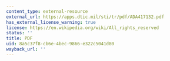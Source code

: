 ```yaml
---
content_type: external-resource
external_url: https://apps.dtic.mil/sti/tr/pdf/ADA417132.pdf
has_external_license_warning: true
license: https://en.wikipedia.org/wiki/All_rights_reserved
status: ''
title: PDF
uid: 8a5c37f8-cb6e-4bec-9866-e322c5041d80
wayback_url: ''
---
```

